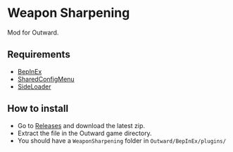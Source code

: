 # Weapon Sharpening
 
Mod for Outward.

## Requirements
* [BepInEx](https://github.com/BepInEx/BepInEx)
* [SharedConfigMenu](https://github.com/sinai-dev/Outward-Mods/tree/master/SharedConfigMenu)
* [SideLoader](https://github.com/sinai-dev/Outward-Sideloader/blob/master/README.md) 

## How to install

* Go to [Releases](https://github.com/rjbouch/WeaponSharpening/releases) and download the latest zip.
* Extract the file in the Outward game directory.
* You should have a `WeaponSharpening` folder in `Outward/BepInEx/plugins/`